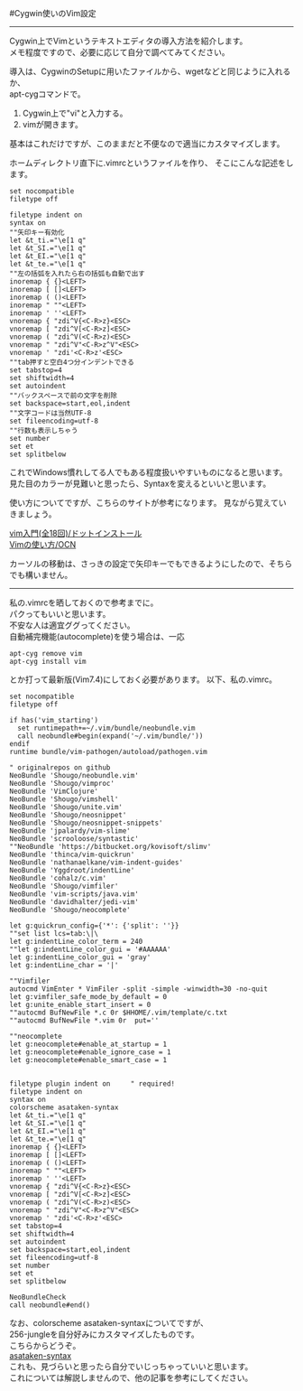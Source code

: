 #Cygwin使いのVim設定
_ _ _

Cygwin上でVimというテキストエディタの導入方法を紹介します。  
メモ程度ですので、必要に応じて自分で調べてみてください。

導入は、CygwinのSetupに用いたファイルから、wgetなどと同じように入れるか、  
apt-cygコマンドで。  

1. Cygwin上で"vi"と入力する。
2. vimが開きます。

基本はこれだけですが、このままだと不便なので適当にカスタマイズします。

ホームディレクトリ直下に.vimrcというファイルを作り、
そこにこんな記述をします。
```
set nocompatible
filetype off

filetype indent on
syntax on
""矢印キー有効化
let &t_ti.="\e[1 q"
let &t_SI.="\e[1 q"
let &t_EI.="\e[1 q"
let &t_te.="\e[1 q"
""左の括弧を入れたら右の括弧も自動で出す
inoremap { {}<LEFT>
inoremap [ []<LEFT>
inoremap ( ()<LEFT>
inoremap " ""<LEFT>
inoremap ' ''<LEFT>
vnoremap { "zdi^V{<C-R>z}<ESC>
vnoremap [ "zdi^V[<C-R>z]<ESC>
vnoremap ( "zdi^V(<C-R>z)<ESC>
vnoremap " "zdi^V"<C-R>z^V"<ESC>
vnoremap ' "zdi'<C-R>z'<ESC>
""tab押すと空白4つ分インデントできる
set tabstop=4
set shiftwidth=4
set autoindent
""バックスペースで前の文字を削除
set backspace=start,eol,indent
""文字コードは当然UTF-8
set fileencoding=utf-8
""行数も表示しちゃう
set number
set et
set splitbelow

```
これでWindows慣れしてる人でもある程度扱いやすいものになると思います。  
見た目のカラーが見難いと思ったら、Syntaxを変えるといいと思います。

使い方についてですが、こちらのサイトが参考になります。
見ながら覚えていきましょう。

[vim入門(全18回)/ドットインストール](http://dotinstall.com/lessons/basic_vim)  
[Vimの使い方/OCN](http://www15.ocn.ne.jp/~tusr/vim/vim_text0.html)

カーソルの移動は、さっきの設定で矢印キーでもできるようにしたので、そちらでも構いません。
_ _ _

私の.vimrcを晒しておくので参考までに。  
パクってもいいと思います。  
不安な人は適宜ググってください。  
自動補完機能(autocomplete)を使う場合は、一応
```
apt-cyg remove vim
apt-cyg install vim
```
とか打って最新版(Vim7.4)にしておく必要があります。
以下、私の.vimrc。

```
set nocompatible
filetype off

if has('vim_starting')
  set runtimepath+=~/.vim/bundle/neobundle.vim
  call neobundle#begin(expand('~/.vim/bundle/'))
endif
runtime bundle/vim-pathogen/autoload/pathogen.vim

" originalrepos on github
NeoBundle 'Shougo/neobundle.vim'
NeoBundle 'Shougo/vimproc'
NeoBundle 'VimClojure'
NeoBundle 'Shougo/vimshell'
NeoBundle 'Shougo/unite.vim'
NeoBundle 'Shougo/neosnippet'
NeoBundle 'Shougo/neosnippet-snippets'
NeoBundle 'jpalardy/vim-slime'
NeoBundle 'scrooloose/syntastic'
""NeoBundle 'https://bitbucket.org/kovisoft/slimv'
NeoBundle 'thinca/vim-quickrun'
NeoBundle 'nathanaelkane/vim-indent-guides'
NeoBundle 'Yggdroot/indentLine'
NeoBundle 'cohalz/c.vim'
NeoBundle 'Shougo/vimfiler'
NeoBundle 'vim-scripts/java.vim'
NeoBundle 'davidhalter/jedi-vim'
NeoBundle 'Shougo/neocomplete'

let g:quickrun_config={'*': {'split': ''}}
""set list lcs=tab:\|\  
let g:indentLine_color_term = 240
""let g:indentLine_color_gui = '#AAAAAA'
let g:indentLine_color_gui = 'gray'
let g:indentLine_char = '|'

""Vimfiler
autocmd VimEnter * VimFiler -split -simple -winwidth=30 -no-quit
let g:vimfiler_safe_mode_by_default = 0
let g:unite_enable_start_insert = 0
""autocmd BufNewFile *.c 0r $HHOME/.vim/template/c.txt
""autocmd BufNewFile *.vim 0r  put=''

""neocomplete
let g:neocomplete#enable_at_startup = 1
let g:neocomplete#enable_ignore_case = 1
let g:neocomplete#enable_smart_case = 1


filetype plugin indent on     " required!
filetype indent on
syntax on
colorscheme asataken-syntax
let &t_ti.="\e[1 q"
let &t_SI.="\e[1 q"
let &t_EI.="\e[1 q"
let &t_te.="\e[1 q"
inoremap { {}<LEFT>
inoremap [ []<LEFT>
inoremap ( ()<LEFT>
inoremap " ""<LEFT>
inoremap ' ''<LEFT>
vnoremap { "zdi^V{<C-R>z}<ESC>
vnoremap [ "zdi^V[<C-R>z]<ESC>
vnoremap ( "zdi^V(<C-R>z)<ESC>
vnoremap " "zdi^V"<C-R>z^V"<ESC>
vnoremap ' "zdi'<C-R>z'<ESC>
set tabstop=4
set shiftwidth=4
set autoindent
set backspace=start,eol,indent
set fileencoding=utf-8
set number
set et
set splitbelow

NeoBundleCheck
call neobundle#end()
```

なお、colorscheme asataken-syntaxについてですが、  
256-jungleを自分好みにカスタマイズしたものです。  
こちらからどうぞ。  
[asataken-syntax](vim_set/asataken-syntax.vim)  
これも、見づらいと思ったら自分でいじっちゃっていいと思います。  
これについては解説しませんので、他の記事を参考にしてください。
